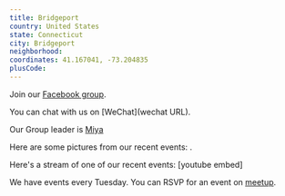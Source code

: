 ```yaml
---
title: Bridgeport
country: United States
state: Connecticut
city: Bridgeport
neighborhood: 
coordinates: 41.167041, -73.204835
plusCode:
---
```

Join our [Facebook group](https://www.facebook.com/groups/freecodecampbridgeport).

You can chat with us on [WeChat](wechat URL).

Our Group leader is [Miya](freecodecamp.org/miya)

Here are some pictures from our recent events:
![]().

Here's a stream of one of our recent events:
[youtube embed]

We have events every Tuesday. You can RSVP for an event on [meetup](meetupurl).
